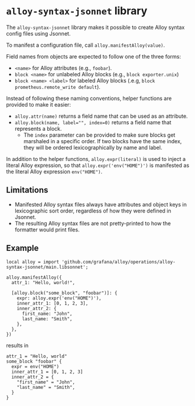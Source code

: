 # `alloy-syntax-jsonnet` library

The `alloy-syntax-jsonnet` library makes it possible to create Alloy syntax
config files using Jsonnet.

To manifest a configuration file, call `alloy.manifestAlloy(value)`.

Field names from objects are expected to follow one of the three forms:

* `<name>` for Alloy attributes (e.g., `foobar`).
* `block <name>` for unlabeled Alloy blocks (e.g., `block exporter.unix`)
* `block <name> <label>` for labeled Alloy blocks (.e.g, `block prometheus.remote_write default`).

Instead of following these naming conventions, helper functions are provided to
make it easier:

* `alloy.attr(name)` returns a field name that can be used as an attribute.
* `alloy.block(name, label="", index=0)` returns a field name that represents a block.
  * The `index` parameter can be provided to make sure blocks get marshaled in
    a specific order. If two blocks have the same index, they will be ordered
    lexicographically by name and label.

In addition to the helper functions, `alloy.expr(literal)` is used to inject a
literal Alloy expression, so that `alloy.expr('env("HOME")')` is manifested as
the literal Alloy expression `env("HOME")`.

## Limitations

* Manifested Alloy syntax files always have attributes and object keys in
  lexicographic sort order, regardless of how they were defined in Jsonnet.
* The resulting Alloy syntax files are not pretty-printed to how the formatter
  would print files.

## Example

```jsonnet
local alloy = import 'github.com/grafana/alloy/operations/alloy-syntax-jsonnet/main.libsonnet';

alloy.manifestAlloy({
  attr_1: "Hello, world!",

  [alloy.block("some_block", "foobar")]: {
    expr: alloy.expr('env("HOME")'),
    inner_attr_1: [0, 1, 2, 3],
    inner_attr_2: {
      first_name: "John",
      last_name: "Smith",
    },
  },
})
```

results in

```alloy
attr_1 = "Hello, world"
some_block "foobar" {
  expr = env("HOME")
  inner_attr_1 = [0, 1, 2, 3]
  inner_attr_2 = {
    "first_name" = "John",
    "last_name" = "Smith",
  }
}
```
